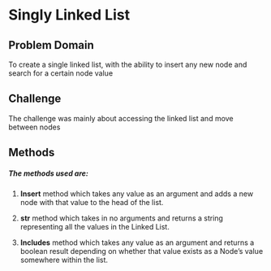 # Singly Linked List

## Problem Domain

To create a single linked list, with the ability to insert any new node and search for a certain node value

## Challenge

The challenge was mainly about accessing the linked list and move between nodes


## Methods

##### The methods used are:

1. **Insert** method which takes any value as an argument and adds a new node with that value to the head of the list.
2. **__str__** method which takes in no arguments and returns a string representing all the values in the Linked List.

3. **Includes** method which takes any value as an argument and returns a boolean result depending on whether that value exists as a Node’s value somewhere within the list.